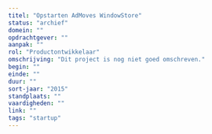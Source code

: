 ```yaml
---
titel: "Opstarten AdMoves WindowStore"
status: "archief"
domein: ""
opdrachtgever: ""
aanpak: ""
rol: "Productontwikkelaar"
omschrijving: "Dit project is nog niet goed omschreven."
begin: ""
einde: ""
duur: ""
sort-jaar: "2015"
standplaats: ""
vaardigheden: ""
link: ""
tags: "startup"
---
```

